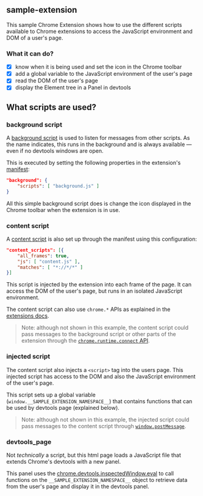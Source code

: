 ## sample-extension

This sample Chrome Extension shows how to use the different scripts available to Chrome extensions to access the JavaScript environment and DOM of a user's page.

### What it can do?
- [x] know when it is being used and set the icon in the Chrome toolbar
- [x] add a global variable to the JavaScript environment of the user's page
- [x] read the DOM of the user's page
- [x] display the Element tree in a Panel in devtools

## What scripts are used?

### background script

A [background script](https://developer.chrome.com/extensions/background_pages) is used to listen for messages from other scripts. As the name indicates, this runs in the background and is always available &mdash; even if no devtools windows are open.

This is executed by setting the following properties in the extension's [manifest](https://developer.chrome.com/extensions/manifest):

```json
"background": {
    "scripts": [ "background.js" ]
}
```

All this simple background script does is change the icon displayed in the Chrome toolbar when the extension is in use.

### content script

A [content script](https://developer.chrome.com/extensions/content_scripts) is also set up through the manifest using this configuration:

```json
"content_scripts": [{
    "all_frames": true,
    "js": [ "content.js" ],
    "matches": [ "*://*/*" ]
}]
```

This script is injected by the extension into each frame of the page. It can access the DOM of the user's page, but runs in an isolated JavaScript environment.

The content script can also use `chrome.*` APIs as explained in the [extensions docs](https://developer.chrome.com/extensions/content_scripts#capabilities).

> Note: although not shown in this example, the content script could pass messages to the background script or other parts of the extension through the [`chrome.runtime.connect` API](https://developer.chrome.com/extensions/content_scripts#host-page-communication).

### injected script

The content script also injects a `<script>` tag into the users page. This injected script has access to the DOM and also the JavaScript environment of the user's page.

This script sets up a global variable (`window.__SAMPLE_EXTENSION_NAMESPACE__`) that contains functions that can be used by devtools page (explained below).

> Note: although not shown in this example, the injected script could pass messages to the content script through [`window.postMessage`](https://developer.chrome.com/extensions/content_scripts#host-page-communication).

### devtools_page

Not _technically_ a script, but this html page loads a JavaScript file that extends Chrome's devtools with a new panel.

This panel uses the [chrome.devtools.inspectedWindow.eval](https://developer.chrome.com/extensions/devtools_inspectedWindow) to call functions on the `__SAMPLE_EXTENSION_NAMESPACE__` object to retrieve data from the user's page and display it in the devtools panel.
